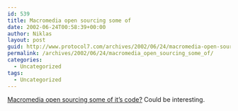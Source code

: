 ```yaml
---
id: 539
title: Macromedia open sourcing some of
date: 2002-06-24T00:58:39+00:00
author: Niklas
layout: post
guid: http://www.protocol7.com/archives/2002/06/24/macromedia-open-sourcing-some-of/
permalink: /archives/2002/06/24/macromedia_open_sourcing_some_of/
categories:
  - Uncategorized
tags:
  - Uncategorized
---
```

<div class='microid-b95b6e99e5aef41514da0e3b81003a2c341f0290'>
  <p>
    <a href="http://crynwr.com/cgi-bin/ezmlm-cgi?3:mss:5412:obepddfmianmkimodojl">Macromedia open sourcing some of it&#8217;s code?</a> Could be interesting.
  </p>
</div>
